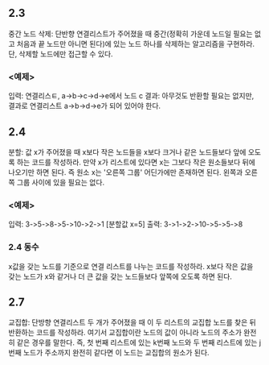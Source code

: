 ﻿## 2.3

중간 노드 삭제: 단반향 연결리스트가 주어졌을 때 중간(정확히 가운데 노드일 필요는 없고 처음과 끝 노드만 아니면 된다)에
있는 노드 하나를 삭제하는 알고리즘을 구현하라. 단, 삭제할 노드에만 접근할 수 있다.
### <예제>

입력: 연결리스ㅌ, a->b->c->d->e에서 노드 c
결과: 아무것도 반환할 필요는 없지만, 결과로 연결리스트 a->b->d->e가 되어 있어야 한다.


## 2.4

분할: 값 x가 주어졌을 때 x보다 작은 노드들을 x보다 크거나 같은 노드들보다 앞에 오도록 하는 코드를 작성하라.
만약 x가 리스트에 있다면 x는 그보다 작은 원소들보다 뒤에 나오기만 하면 된다.
즉 원소 x는 '오른쪽 그룹' 어딘가에만 존재하면 된다. 왼쪽과 오른쪽 그룹 사이에 있을 필요는 없다.

### <예제>
입력: 3->5->8->5->10->2->1 [분할값 x=5]
출력: 3->1->2->10->5->5->8

### 2.4 동수
x값을 갖는 노드를 기준으로 연결 리스트를 나누는 코드를 작성하라. x보다 작은
값을 갖는 노드가 x와 같거나 더 큰 값을 갖는 노드들보다 앞쪽에 오도록 하면
된다.


## 2.7

교집합: 단방향 연결리스트 두 개가 주어졌을 때 이 두 리스트의 교집합 노드를 찾은 뒤 반환하는 코드를 작성하라.
여기서 교집합이란 노드의 값이 아니라 노드의 주소가 완전히 같은 경우를 말한다.
즉, 첫 번째 리스트에 있는 k번째 노드와 두 번째 리스트에 있는 j번째 노드가 주소까지 완전히 같다면 이 노드는 교집합의 원소가 된다.
